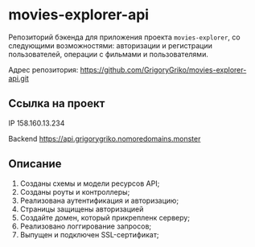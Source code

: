 # movies-explorer-api

Репозиторий бэкенда для приложения проекта `movies-explorer`, со следующими возможностями: авторизации и регистрации пользователей, операции с фильмами и пользователями.

Адрес репозитория: https://github.com/GrigoryGriko/movies-explorer-api.git

## Ссылка на проект

IP 158.160.13.234

Backend https://api.grigorygriko.nomoredomains.monster

## Описание

1. Созданы схемы и модели ресурсов API;
2. Созданы роуты и контроллеры;
3. Реализована аутентификация и авторизацию;
4. Страницы защищены авторизацией
5. Создайте домен, который прикрепленк серверу;
6. Реализовано логгирование запросов;
7. Выпущен и подключен SSL-сертификат;

